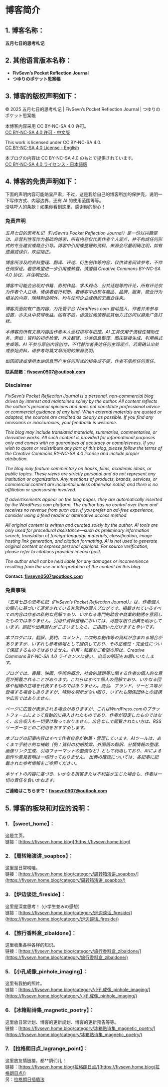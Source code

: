 # 博客简介

## 1. 博客名称：
**五月七日的思考札记**    

  
## 2. 其他语言版本名称：
- **FivSevn’s Pocket Reflection Journal**  
- **つゆりのポケット思案帳**  

  
## 3. 博客的版权声明如下：
© 2025 五月七日的思考札记 | FivSevn’s Pocket Reflection Journal | つゆりのポケット思案帳  
  
本博客内容采用 CC BY-NC-SA 4.0 许可。  
[CC BY-NC-SA 4.0 许可 - 中文版](https://creativecommons.org/licenses/by-nc-sa/4.0/deed.zh-hans)  
  
This work is licensed under CC BY-NC-SA 4.0.  
[CC BY-NC-SA 4.0 License - English](https://creativecommons.org/licenses/by-nc-sa/4.0/deed.en)
  
本ブログの内容は CC BY-NC-SA 4.0 のもとで提供されています。  
[CC BY-NC-SA 4.0 ライセンス - 日本語版](https://creativecommons.org/licenses/by-nc-sa/4.0/deed.ja)  

  
## 4. 博客的免责声明如下：  
下面的声明内容可能略显严肃，不过，这是我给自己的博客所加的保护壳，说明一下写作方式、内容边界，还有 AI 的使用范围等等。  
没啥吓人的条款！如果你看到这里，感谢你的耐心！  
  
### 免责声明  
*五⽉七⽇的思考札记（FivSevn’s Pocket Reflection Journal）是⼀份以兴趣驱动、⾮营利性写作为基础的博客，所有内容仅代表作者个⼈观点，并不构成任何形式的专业建议或商业引导。博客中引用或整理的资料，来源会尽量明确注明，如有遗漏或误引，欢迎指正。*  
  
*博客所涉及的资料整理、翻译、评述、衍⽣创作等内容，仅供读者阅读参考，不作任何保证。若您希望进一步引用或转载，请遵循 Creative Commons BY-NC-SA 4.0 协议，并注明出处。*  
  
*博客中可能会出现对书籍、影视作品、学术观点、公共话题等的评论，所有评论仅为作者个人立场，请读者自行判断。若博客中出现与商品、品牌、服务、商业行为相关的内容，除特别说明外，均与任何企业或组织无商业往来。*  
  
*博客页面如有广告内容，为托管平台 WordPress.com 自动插入，作者并未参与设置，亦未从中获得收益。如有不适，请通过阅读器或其他方式访问以避免广告打扰。*  
  
*本博客的所有文章内容由作者本人全权撰写与把控。AI 工具仅用于流程性辅助任务，例如：资料的初步检索、外文翻译、分类信息整理、图床链接生成、引用格式生成等。AI 不参与原创内容创作，不代替作者表达任何主观观点。若需确认出处或原始资料，请参考每篇文章所附的来源说明。*  
  
*如因阅读或使用本站信息而产生任何形式的损失或不便，作者不承担任何责任。*  
  
**联系邮箱：fivsevn0507@outlook.com**  

  
### Disclaimer  
*FivSevn’s Pocket Reflection Journal is a personal, non-commercial blog driven by interest and maintained solely by the author. All content reflects the author's personal opinions and does not constitute professional advice or commercial guidance of any kind. When external materials are quoted or adapted, the sources are credited as clearly as possible. If you find any omissions or inaccuracies, your feedback is welcome.*  
  
*This blog may include translated materials, summaries, commentaries, or derivative works. All such content is provided for informational purposes only and comes with no guarantees of accuracy or completeness. If you wish to quote or redistribute any part of this blog, please follow the terms of the Creative Commons BY-NC-SA 4.0 license and include proper attribution.*  
  
*The blog may feature commentary on books, films, academic ideas, or public topics. These views are strictly personal and do not represent any institution or organization. Any mentions of products, brands, services, or commercial content are incidental unless otherwise noted, and there is no affiliation or sponsorship involved.*  
  
*If advertisements appear on the blog pages, they are automatically inserted by the WordPress.com platform. The author has no control over them and receives no revenue from such ads. If you prefer an ad-free experience, consider using a feed reader or alternative access method.*  
  
*All original content is written and curated solely by the author. AI tools are only used for procedural assistance—such as preliminary information search, translation of foreign-language materials, classification, image hosting link generation, and citation formatting. AI is not used to generate original content or express personal opinions. For source verification, please refer to citations provided in each post.*  
  
*The author shall not be held liable for any damages or inconvenience resulting from the use or interpretation of the content on this blog.*  
  
**Contact: fivsevn0507@outlook.com**
  
  
### 免責事項

*『五月七日の思考札記（FivSevn’s Pocket Reflection Journal）』は、作者個人の関心に基づいて運営されている非営利の個人ブログです。掲載されているすべての内容は作者の私的な見解であり、いかなる専門的助言や商業的勧誘を意図したものではありません。引用や資料整理においては、可能な限り出典を明示しています。誤記や出典漏れがございましたら、ご指摘いただけますと幸いです。*  
  
*本ブログには、翻訳、要約、コメント、二次的な創作等の資料が含まれる場合がありますが、いずれも参考情報として提供しており、その正確性・完全性について保証するものではありません。引用・転載をご希望の際は、Creative Commons BY-NC-SA 4.0 ライセンスに従い、出典の明記をお願いいたします。*  
  
*ブログでは、書籍、映画、学術的概念、社会的話題等に関する作者の個人的な意見が掲載されることがあります。これらはすべて個人の見解であり、いかなる団体や組織の立場を代表するものではありません。商品、ブランド、サービス等が登場する場合もありますが、特別な明示がない限り、いずれも関係団体との提携や広告ではありません。*  
  
*ページに広告が表示される場合がありますが、これはWordPress.comのプラットフォームによって自動的に挿入されたものであり、作者が設定したものではなく、広告収入も一切受け取っておりません。広告なしで閲覧されたい方は、RSSリーダーなどのご利用をおすすめします。*  
  
*本ブログの記事内容はすべて作者自身が執筆・管理しています。AIツールは、あくまで手続き的な補助（例：資料の初期検索、外国語の翻訳、分類情報の整理、画像リンク生成、引用フォーマットの整備など）として利用しており、AIによる創作や意見表明は一切行っておりません。 出典の確認については、各記事に記載された参考情報をご参照ください。*  
  
*本サイトの内容に基づき、いかなる損害または不利益が生じた場合も、作者は一切の責任を負いかねます。*  
  
**ご連絡はこちらまで：fivsevn0507@outlook.com**  

  
## 5. 博客的板块和对应的说明：
### 1. 【sweet_home】：
这是主页。  
链接：[https://fivsevn.home.blog](https://fivsevn.home.blog)  
  
### 2. 【周转箱演讲_soapbox】：
这里是日常唠嗑。  
链接：[https://fivsevn.home.blog/category/周转箱演讲_soapbox/](https://fivsevn.home.blog/category/周转箱演讲_soapbox/)  
  
### 3. 【炉边谈话_fireside】：
这里是深度思考！ (小学生並みの感想）  
链接：[https://fivsevn.home.blog/category/炉边谈话_fireside/](https://fivsevn.home.blog/category/炉边谈话_fireside/)  
  
### 4. 【旅行香料盒_zibaldone】：
这里收集各种各样的知识。  
链接：[https://fivsevn.home.blog/category/旅行香料盒_zibaldone/](https://fivsevn.home.blog/category/旅行香料盒_zibaldone/)  
  
### 5. 【小孔成像_pinhole_imaging】：
这里有我拍的照片。  
链接：[https://fivsevn.home.blog/category/小孔成像_pinhole_imaging/](https://fivsevn.home.blog/category/小孔成像_pinhole_imaging/)
  
### 6. 【冰箱贴诗集_magnetic_poetry】：
这里放日常计划、博客的更新规划、博客的更新预告等等。  
链接：[https://fivsevn.home.blog/category/冰箱贴诗集_magnetic_poetry/](https://fivsevn.home.blog/category/冰箱贴诗集_magnetic_poetry/)  
  
### 7. 【拉格朗日点_lagrange_point】：
这里放友情链接。都**鸽们儿！  
链接：[https://fivsevn.home.blog/拉格朗日点/](https://fivsevn.home.blog/拉格朗日点/)   
另：[拉格朗日插值法](https://www.cnblogs.com/olderciyuan/p/15578688.html)  
  
